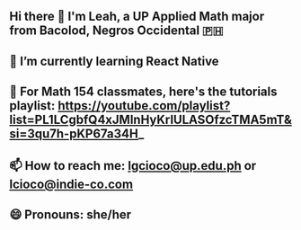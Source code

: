 ## Hi there 👋 I'm Leah, a UP Applied Math major from Bacolod, Negros Occidental 🇵🇭
## 🤔 I’m currently learning React Native
## 💬 For Math 154 classmates, here's the tutorials playlist: https://youtube.com/playlist?list=PL1LCgbfQ4xJMlnHyKrIULASOfzcTMA5mT&si=3qu7h-pKP67a34H_
## 📫 How to reach me: lgcioco@up.edu.ph or lcioco@indie-co.com
## 😄 Pronouns: she/her

<!--
**ciocolei/ciocolei** is a ✨ _special_ ✨ repository because its `README.md` (this file) appears on your GitHub profile.

Here are some ideas to get you started:

- 🤔 I’m currently learning React Native
- 💬 Ask me about Math 154 Java (tutorials for classmates): https://youtube.com/playlist?list=PL1LCgbfQ4xJMlnHyKrIULASOfzcTMA5mT&si=3qu7h-pKP67a34H_
- 📫 How to reach me: lgcioco@up.edu.ph or lcioco@indie-co.com
- 😄 Pronouns: she/her
-->
